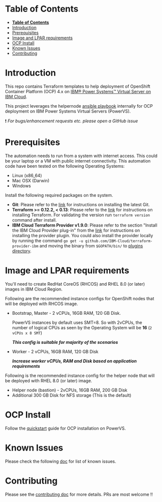# **Table of Contents**

- [**Table of Contents**](#table-of-contents)
- [Introduction](#introduction)
- [Prerequisites](#prerequisites)
- [Image and LPAR requirements](#image-and-lpar-requirements)
- [OCP Install](#ocp-install)
- [Known Issues](#known-issues)
- [Contributing](#contributing)


# Introduction
This repo contains Terraform templates to help deployment of OpenShift Container Platform (OCP) 4.x on [IBM® Power Systems™ Virtual Server on IBM Cloud](https://www.ibm.com/cloud/power-virtual-server).

This project leverages the helpernode [ansible playbook](https://github.com/RedHatOfficial/ocp4-helpernode) internally for OCP deployment on IBM Power Systems Virtual Servers (PowerVS).

:heavy_exclamation_mark: *For bugs/enhancement requests etc. please open a GitHub issue*

# Prerequisites

The automation needs to run from a system with internet access. This could be your laptop or a VM with public internet connectivity. This automation code have been tested on the following Operating Systems:
 - Linux (x86_64)
 - Mac OSX (Darwin)
 - Windows

Install the following required packages on the system.

- **Git**: Please refer to the [link](https://git-scm.com/book/en/v2/Getting-Started-Installing-Git) for instructions on installing the latest Git.
- **Terraform >= 0.12.2, < 0.13**: Please refer to the [link](https://learn.hashicorp.com/terraform/getting-started/install.html) for instructions on installing Terraform. For validating the version run `terraform version` command after install.
- **IBM Cloud Terraform Provider v1.9.0**: Please refer to the section "Install the IBM Cloud Provider plug-in" from the [link](https://cloud.ibm.com/docs/terraform?topic=terraform-getting-started#install) for instructions on installing the provider plugin.
You could also install the provider locally by running the command `go get -u github.com/IBM-Cloud/terraform-provider-ibm` and moving the binary from `$GOPATH/bin/` to [plugins directory](https://www.terraform.io/docs/configuration/providers.html#third-party-plugins).


# Image and LPAR requirements

You'll need to create RedHat CoreOS (RHCOS) and RHEL 8.0 (or later) images in IBM Cloud Region.

Following are the recommended instance configs for OpenShift nodes that will be deployed with RHCOS image.
- Bootstrap, Master - 2 vCPUs, 16GB RAM, 120 GB Disk.

  PowerVS instances by default uses SMT=8. So with 2vCPUs, the number of logical CPUs as seen by the Operating System will be **16** (`2 vCPUs x 8 SMT`)

   **_This config is suitable for majority of the scenarios_**
- Worker - 2 vCPUs, 16GB RAM, 120 GB Disk

   **_Increase worker vCPUs, RAM and Disk based on application requirements_**

Following is the recommended instance config for the helper node that will be deployed with RHEL 8.0 (or later) image.
- Helper node (bastion) - 2vCPUs, 16GB RAM, 200 GB Disk
- Additional 300 GB Disk for NFS storage (This is the default)

# OCP Install
Follow the [quickstart](docs/quickstart.md) guide for OCP installation on PowerVS.

# Known Issues
Please check the following [doc](docs/known_issues.md) for list of known issues.

# Contributing
Please see the [contributing doc](https://github.com/ocp-power-automation/ocp4-upi-powervs/blob/master/CONTRIBUTING.md) for more details.
PRs are most welcome !!
